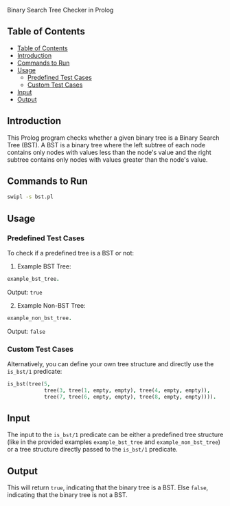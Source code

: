 Binary Search Tree Checker in Prolog

## Table of Contents
- [Table of Contents](#table-of-contents)
- [Introduction](#introduction)
- [Commands to Run](#commands-to-run)
- [Usage](#usage)
  - [Predefined Test Cases](#predefined-test-cases)
  - [Custom Test Cases](#custom-test-cases)
- [Input](#input)
- [Output](#output)

## Introduction

This Prolog program checks whether a given binary tree is a Binary Search Tree (BST). 
A BST is a binary tree where the left subtree of each node contains only nodes with values less than the node's value and the right subtree contains only nodes with values greater than the node's value.

## Commands to Run

```bash
swipl -s bst.pl
```

## Usage

### Predefined Test Cases

To check if a predefined tree is a BST or not:

1. Example BST Tree:
```prolog
example_bst_tree.   
```
Output: `true`

2. Example Non-BST Tree:
```prolog
example_non_bst_tree. 
```
Output: `false`

### Custom Test Cases

Alternatively, you can define your own tree structure and directly use the `is_bst/1` predicate:

```prolog
is_bst(tree(5,
            tree(3, tree(1, empty, empty), tree(4, empty, empty)),
            tree(7, tree(6, empty, empty), tree(8, empty, empty)))).
```

## Input

The input to the `is_bst/1` predicate can be either a predefined tree structure (like in the provided examples `example_bst_tree` and `example_non_bst_tree`) or a tree structure directly passed to the `is_bst/1` predicate.

## Output

This will return `true`, indicating that the binary tree is a BST. Else `false`, indicating that the binary tree is not a BST.